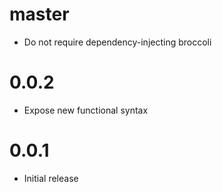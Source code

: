# master

* Do not require dependency-injecting broccoli

# 0.0.2

* Expose new functional syntax

# 0.0.1

* Initial release
